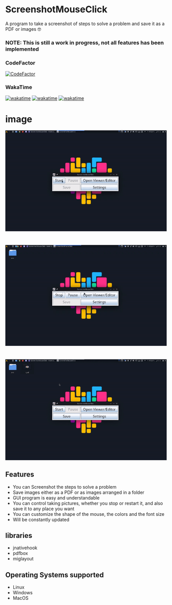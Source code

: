 # ScreenshotMouseClick

A program to take a screenshot of steps to solve a problem and save it as a PDF or images 🤓
### NOTE: This is still a work in progress, not all features has been implemented


### CodeFactor
[![CodeFactor](https://www.codefactor.io/repository/github/yosefjoo/screenshotmouseclick/badge)](https://www.codefactor.io/repository/github/yosefjoo/screenshotmouseclick)
### WakaTime
[![wakatime](https://wakatime.com/badge/user/6c4f46ee-13e1-4a16-a575-bfb2d74de901/project/f6c04535-67a6-45c4-9427-d619d764692e.svg)](https://wakatime.com/badge/user/6c4f46ee-13e1-4a16-a575-bfb2d74de901/project/f6c04535-67a6-45c4-9427-d619d764692e)
[![wakatime](https://wakatime.com/badge/user/6c4f46ee-13e1-4a16-a575-bfb2d74de901/project/fe8ea399-00d5-4f1d-b6a0-f30d9494c0f3.svg)](https://wakatime.com/badge/user/6c4f46ee-13e1-4a16-a575-bfb2d74de901/project/fe8ea399-00d5-4f1d-b6a0-f30d9494c0f3)
[![wakatime](https://wakatime.com/badge/user/6c4f46ee-13e1-4a16-a575-bfb2d74de901/project/e6827f2e-c42c-48ce-8f78-942dbc9a7065.svg)](https://wakatime.com/badge/user/6c4f46ee-13e1-4a16-a575-bfb2d74de901/project/e6827f2e-c42c-48ce-8f78-942dbc9a7065)

# image

![image](screenshot/1.gif)
#  
![image](screenshot/2.gif)
#  
![image](screenshot/3.gif)


## Features

- You can Screenshot  the steps to solve a problem
- Save images either as a PDF or as images arranged in a folder
- GUI program is easy and understandable
- You can control taking pictures, whether you stop or restart it, and also save it to any place you want
- You can customize the shape of the mouse, the colors and the font size
- Will be constantly updated
## libraries
- jnativehook
- pdfbox
- miglayout

## Operating Systems supported
- Linux
- Windows
- MacOS
